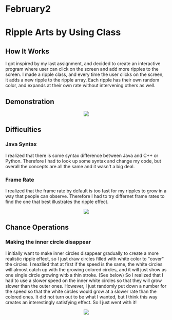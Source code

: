# February2

# Ripple Arts by Using Class

## How It Works

I got inspired by my last assignment, and decided to create an interactive program where user can click on the screen and add more ripples to the screen. 
I made a ripple class, and every time the user clicks on the screen, it adds a new ripple to the ripple array. Each ripple has their own random color, and expands 
at their own rate without intervening others as well. 

## Demonstration 

<p align="center">
  <img src="https://github.com/fyk211/Intro-to-IM/blob/main/February9/ripple.gif?raw=true">
</p>

## Difficulties

  ### Java Syntax
  I realized that there is some syntax difference between Java and C++ or Python. Therefore I had to look up some syntax and change my code, but overall the concepts
  are all the same and it wasn't a big deal. 
  ### Frame Rate 
  I realized that the frame rate by default is too fast for my ripples to grow in a way that people can observe. Therefore I had to try differnet frame rates to find 
  the one that best illustrates the ripple effect. 
  <p align="center">
  <img src="https://github.com/fyk211/Intro-to-IM/blob/main/February9/TooFast.gif?raw=true">
  </p>

  
## Chance Operations
  ### Making the inner circle disappear 
  I initially want to make inner circles disappear gradually to create a more realistic ripple effect, so I just draw circles filled with white color to "cover" the 
  circles. I reazlied that at first if the speed is the same, the white circles will almost catch up with the growing colored circles, and it will just show as one 
  single circle growing witb a thin stroke. (See below) So I realized that I had to use a slower speed on the inner white circles so that they will grow slower than the outer
  ones. However, I just randomly put down a number for the speed so that the white circles would grow at a slower rate than the colored ones. It did not turn out 
  to be what I wanted, but I think this way creates an interestingly satisfying effect. So I just went with it! 
  <p align="center">
  <img src="https://github.com/fyk211/Intro-to-IM/blob/main/February9/Same%20Speed.gif?raw=true">
  </p>
  
  
  
  
